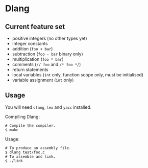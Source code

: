 # Dlang

## Current feature set

* positive integers (no other types yet)
* integer constants
* addition (`foo + bar`)
* subtraction (`foo - bar` binary only)
* multiplication (`foo * bar`)
* comments (`// foo` and `/* foo */`)
* return statements
* local variables (`int` only, function scope only, must be
  initialised)
* variable assignment (`int` only)

## Usage

You will need `clang`, `lex` and `yacc` installed.

Compiling Dlang:

    # Compile the compiler.
    $ make

Usage:

    # To produce an assembly file.
    $ dlang test/foo.c
    # To assemble and link.
    $ ./link
